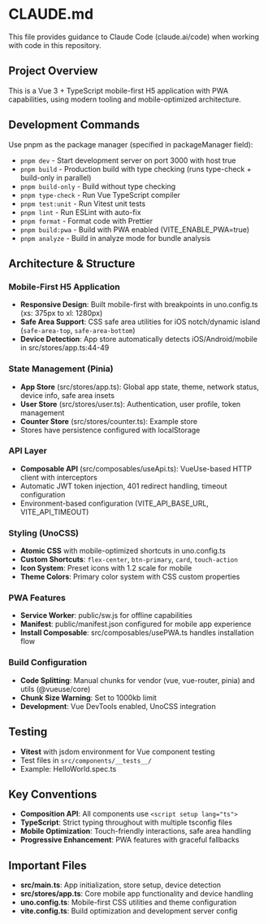 # CLAUDE.md

This file provides guidance to Claude Code (claude.ai/code) when working with code in this repository.

## Project Overview

This is a Vue 3 + TypeScript mobile-first H5 application with PWA capabilities, using modern tooling and mobile-optimized architecture.

## Development Commands

Use pnpm as the package manager (specified in packageManager field):

- `pnpm dev` - Start development server on port 3000 with host true
- `pnpm build` - Production build with type checking (runs type-check + build-only in parallel)
- `pnpm build-only` - Build without type checking
- `pnpm type-check` - Run Vue TypeScript compiler
- `pnpm test:unit` - Run Vitest unit tests
- `pnpm lint` - Run ESLint with auto-fix
- `pnpm format` - Format code with Prettier
- `pnpm build:pwa` - Build with PWA enabled (VITE_ENABLE_PWA=true)
- `pnpm analyze` - Build in analyze mode for bundle analysis

## Architecture & Structure

### Mobile-First H5 Application
- **Responsive Design**: Built mobile-first with breakpoints in uno.config.ts (xs: 375px to xl: 1280px)
- **Safe Area Support**: CSS safe area utilities for iOS notch/dynamic island (`safe-area-top`, `safe-area-bottom`)
- **Device Detection**: App store automatically detects iOS/Android/mobile in src/stores/app.ts:44-49

### State Management (Pinia)
- **App Store** (src/stores/app.ts): Global app state, theme, network status, device info, safe area insets
- **User Store** (src/stores/user.ts): Authentication, user profile, token management
- **Counter Store** (src/stores/counter.ts): Example store
- Stores have persistence configured with localStorage

### API Layer
- **Composable API** (src/composables/useApi.ts): VueUse-based HTTP client with interceptors
- Automatic JWT token injection, 401 redirect handling, timeout configuration
- Environment-based configuration (VITE_API_BASE_URL, VITE_API_TIMEOUT)

### Styling (UnoCSS)
- **Atomic CSS** with mobile-optimized shortcuts in uno.config.ts
- **Custom Shortcuts**: `flex-center`, `btn-primary`, `card`, `touch-action`
- **Icon System**: Preset icons with 1.2 scale for mobile
- **Theme Colors**: Primary color system with CSS custom properties

### PWA Features
- **Service Worker**: public/sw.js for offline capabilities
- **Manifest**: public/manifest.json configured for mobile app experience
- **Install Composable**: src/composables/usePWA.ts handles installation flow

### Build Configuration
- **Code Splitting**: Manual chunks for vendor (vue, vue-router, pinia) and utils (@vueuse/core)
- **Chunk Size Warning**: Set to 1000kb limit
- **Development**: Vue DevTools enabled, UnoCSS integration

## Testing
- **Vitest** with jsdom environment for Vue component testing
- Test files in `src/components/__tests__/`
- Example: HelloWorld.spec.ts

## Key Conventions
- **Composition API**: All components use `<script setup lang="ts">`
- **TypeScript**: Strict typing throughout with multiple tsconfig files
- **Mobile Optimization**: Touch-friendly interactions, safe area handling
- **Progressive Enhancement**: PWA features with graceful fallbacks

## Important Files
- **src/main.ts**: App initialization, store setup, device detection
- **src/stores/app.ts**: Core mobile app functionality and device handling
- **uno.config.ts**: Mobile-first CSS utilities and theme configuration
- **vite.config.ts**: Build optimization and development server config